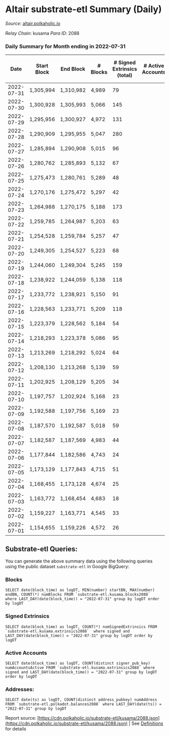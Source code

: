 # Altair substrate-etl Summary (Daily)

_Source_: [altair.polkaholic.io](https://altair.polkaholic.io)

*Relay Chain*: kusama
*Para ID*: 2088



### Daily Summary for Month ending in 2022-07-31


| Date | Start Block | End Block | # Blocks | # Signed Extrinsics (total) | # Active Accounts | # Passive | # New | # Addresses with Balances | # Events | # Transfers | # XCM Transfers In | # XCM Transfers Out |
| ---- | ----------- | --------- | -------- | --------------------------- | ----------------- | --------- | ----- | ------------------------- | -------- | ----------- | ------------------ | ------------------- |
| 2022-07-31 | 1,305,994 | 1,310,982 | 4,989  | 79 |  |  |  | 22,390 | 10,376 | 55 ($10,736.79) | 3 ($1.93) | 20 ($4,411.64) |
| 2022-07-30 | 1,300,928 | 1,305,993 | 5,066  | 145 |  |  |  | 22,384 | 10,841 | 112 ($6,674.86) | 2 ($663.55) | 10 ($2,230.11) |
| 2022-07-29 | 1,295,956 | 1,300,927 | 4,972  | 131 |  |  |  | 22,368 | 10,612 | 80 ($30,557.70) | 10 ($2,198.03) | 22 ($5,206.89) |
| 2022-07-28 | 1,290,909 | 1,295,955 | 5,047  | 280 |  |  |  | 22,363 | 11,312 | 122 ($2,068.13) | 8 ($425.50) | 19 ($301.91) |
| 2022-07-27 | 1,285,894 | 1,290,908 | 5,015  | 96 |  |  |  | 22,356 | 10,525 | 59 ($11,010.39) | 4 ($519.08) | 23 ($5,584.79) |
| 2022-07-26 | 1,280,762 | 1,285,893 | 5,132  | 67 |  |  |  | 22,351 | 10,580 | 47 ($5,847.43) |   | 13 ($2,658.93) |
| 2022-07-25 | 1,275,473 | 1,280,761 | 5,289  | 48 |  |  |  | 22,347 | 10,857 | 28 ($10,173.90) | 8 ($2,004.92) | 10 ($1,359.07) |
| 2022-07-24 | 1,270,176 | 1,275,472 | 5,297  | 42 |  |  |  | 22,345 | 10,798 | 25 ($2,583.20) | 1 ($0.45) | 12 ($1,354.97) |
| 2022-07-23 | 1,264,988 | 1,270,175 | 5,188  | 173 |  |  |  | 22,342 | 11,571 | 140 ($9,291.09) |   | 13 ($5,690.23) |
| 2022-07-22 | 1,259,785 | 1,264,987 | 5,203  | 63 |  |  |  | 22,286 | 10,745 | 44 ($5,783.20) | 1 ($0.20) | 19 ($3,069.43) |
| 2022-07-21 | 1,254,528 | 1,259,784 | 5,257  | 47 |  |  |  | 22,282 | 10,755 | 27 ($1,806.11) | 1 ($0.04) | 11 ($1,037.42) |
| 2022-07-20 | 1,249,305 | 1,254,527 | 5,223  | 68 |  |  |  | 22,279 | 10,789 | 33 ($1,462.68) | 2 ($0.60) | 12 ($964.96) |
| 2022-07-19 | 1,244,060 | 1,249,304 | 5,245  | 159 |  |  |  | 22,272 | 11,349 | 106 ($27,990.85) | 15 ($5,014.18) | 50 ($13,100.42) |
| 2022-07-18 | 1,238,922 | 1,244,059 | 5,138  | 118 |  |  |  | 22,265 | 10,872 | 90 ($24,717.94) | 3 ($335.86) | 46 ($10,557.24) |
| 2022-07-17 | 1,233,772 | 1,238,921 | 5,150  | 91 |  |  |  | 22,260 | 10,749 | 61 ($25,727.22) |   | 36 ($20,793.25) |
| 2022-07-16 | 1,228,563 | 1,233,771 | 5,209  | 118 |  |  |  | 22,258 | 11,031 | 84 ($17,978.96) | 6 ($1,095.61) | 41 ($7,925.07) |
| 2022-07-15 | 1,223,379 | 1,228,562 | 5,184  | 54 |  |  |  | 22,251 | 10,661 | 32 ($4,148.25) | 5 ($1,879.25) | 10 ($1,566.36) |
| 2022-07-14 | 1,218,293 | 1,223,378 | 5,086  | 95 |  |  |  | 22,246 | 10,656 | 56 ($18,422.92) |   | 29 ($16,837.72) |
| 2022-07-13 | 1,213,269 | 1,218,292 | 5,024  | 64 |  |  |  | 22,237 | 10,370 | 35 ($2,997.87) | 1 ($0.07) | 18 ($2,537.70) |
| 2022-07-12 | 1,208,130 | 1,213,268 | 5,139  | 59 |  |  |  | 22,230 | 10,554 | 25 ($1,909.28) | 1 ($0.13) | 11 ($374.50) |
| 2022-07-11 | 1,202,925 | 1,208,129 | 5,205  | 34 |  |  |  | 22,227 | 10,584 | 20 ($3,274.25) |   | 3 ($9.41) |
| 2022-07-10 | 1,197,757 | 1,202,924 | 5,168  | 23 |  |  |  | 22,224 | 10,446 | 9 ($234.24) |   | 1 ($33.95) |
| 2022-07-09 | 1,192,588 | 1,197,756 | 5,169  | 23 |  |  |  | 22,221 | 10,488 | 2 ($4.23) | 1 ($0.14) | 1 ($0.77) |
| 2022-07-08 | 1,187,570 | 1,192,587 | 5,018  | 59 |  |  |  | 22,220 | 10,315 | 26 ($1,512.82) |   | 5 ($57.86) |
| 2022-07-07 | 1,182,587 | 1,187,569 | 4,983  | 44 |  |  |  | 22,218 | 10,175 | 14 ($60.47) |   | 3 ($16.73) |
| 2022-07-06 | 1,177,844 | 1,182,586 | 4,743  | 24 |  |  |  | 22,213 | 9,586 |   |   |   |
| 2022-07-05 | 1,173,129 | 1,177,843 | 4,715  | 51 |  |  |  | 22,213 | 9,656 | 7 ($2,132.35) |   | 2 ($86.64) |
| 2022-07-04 | 1,168,455 | 1,173,128 | 4,674  | 25 |  |  |  | 22,213 | 9,456 | 8 ($1,962.74) |   |   |
| 2022-07-03 | 1,163,772 | 1,168,454 | 4,683  | 18 |  |  |  | 22,211 | 9,458 | 9 ($748.12) |   | 1 ($19.13) |
| 2022-07-02 | 1,159,227 | 1,163,771 | 4,545  | 33 |  |  |  | 22,211 | 9,254 | 13 ($147.55) | 1 ($0.10) | 3 ($88.30) |
| 2022-07-01 | 1,154,655 | 1,159,226 | 4,572  | 26 |  |  |  | 22,206 | 9,263 | 8 ($220.52) |   |   |

## Substrate-etl Queries:
You can generate the above summary data using the following queries using the public dataset `substrate-etl` in Google BigQuery:


### Blocks
```
SELECT date(block_time) as logDT, MIN(number) startBN, MAX(number) endBN, COUNT(*) numBlocks FROM `substrate-etl.kusama.blocks2088`  where LAST_DAY(date(block_time)) = "2022-07-31" group by logDT order by logDT
```


### Signed Extrinsics
```
SELECT date(block_time) as logDT, COUNT(*) numSignedExtrinsics FROM `substrate-etl.kusama.extrinsics2088`  where signed and LAST_DAY(date(block_time)) = "2022-07-31" group by logDT order by logDT
```


### Active Accounts
```
SELECT date(block_time) as logDT, COUNT(distinct signer_pub_key) numAccountsActive FROM `substrate-etl.kusama.extrinsics2088` where signed and LAST_DAY(date(block_time)) = "2022-07-31" group by logDT order by logDT
```


### Addresses:
```
SELECT date(ts) as logDT, COUNT(distinct address_pubkey) numAddress FROM `substrate-etl.polkadot.balances2088` where LAST_DAY(date(ts)) = "2022-07-31" group by logDT
```



Report source: [https://cdn.polkaholic.io/substrate-etl/kusama/2088.json](https://cdn.polkaholic.io/substrate-etl/kusama/2088.json) | See [Definitions](/DEFINITIONS.md) for details
